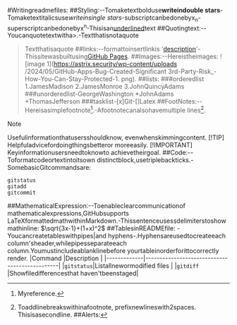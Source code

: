 #Writingreadmefiles:
##Styling:--Tomaketextbolduse**writeindouble
 stars**-Tomaketextitalicsuse*writeinsingle
 stars*-subscriptcanbedonebyx<sub>n</sub>-superscriptcanbedonebyx<sup>n</sup>-Thisisan<ins>underlined</ins>text
 ##Quotingtext:--Youcanquotetextwitha>.-Textthatisnotaquote
 >Textthatisaquote
 ##links:--formattoinsertlinkis
 '[description](requiredlink)'-Thissitewasbuiltusing[GitHub
 Pages](https://pages.github.com/).
 ##Images:--Hereistheimages:
 ![image
 1](https://astrix.security/wp-content/uploads
 /2024/05/GitHub-Apps-Bug-Created-Significant
3rd-Party-Risk_-How-You-Can-Stay-Protected-1.
 png).
##lists:
###orderedlist
 1.JamesMadison
 2.JamesMonroe
 3.JohnQuincyAdams
 ###unorderedlist-GeorgeWashington
 *JohnAdams
 +ThomasJefferson
 ###tasklist-[x]Git-[]Latex
 ##FootNotes:--Hereisasimplefootnote[^1].-Afootnotecanalsohavemultiple
 lines[^2].
 [^1]:Myreference.
 [^2]:Toaddlinebreakswithinafootnote,
 prefixnewlineswith2spaces.
 Thisisasecondline.
 ##Alerts:
>[!NOTE]
 >Usefulinformationthatusersshouldknow,
 evenwhenskimmingcontent.
>[!TIP]
 >Helpfuladvicefordoingthingsbetteror
 moreeasily.
 >[!IMPORTANT]
 >Keyinformationusersneedtoknowto
 achievetheirgoal.
 ##Code:--Toformatcodeortextintoitsown
 distinctblock,usetriplebackticks.-SomebasicGitcommandsare:
 ```
 gitstatus
 gitadd
 gitcommit
 ```
 ##MathematicalExpression:--Toenableclearcommunicationof
 mathematicalexpressions,GitHubsupports
 LaTeXformattedmathwithinMarkdown.-Thissentenceuses`$`delimiterstoshow
 mathinline: $\sqrt{3x-1}+(1+x)^2$
 ##TablesinREADMEfile:
-Youcancreatetableswithpipes|and
 hyphens-.Hyphensareusedtocreateeach
 column'sheader,whilepipesseparateeach
 column.Youmustincludeablanklinebefore
 yourtableinorderforittocorrectly
 render.
 |Command |Description
 |
 |-------------|-----------------------------------------------|
 |`gitstatus`|Listallnewormodified
 files |
 |`gitdiff` |Showfiledifferencesthat
 haven'tbeenstaged|
